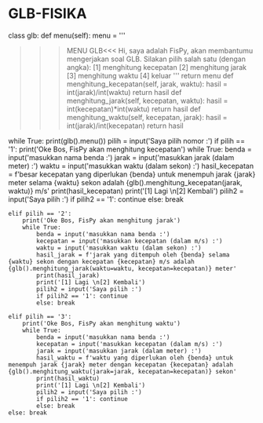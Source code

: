 # GLB-FISIKA
class glb:
    def menu(self):
        menu = '''
>>>MENU GLB<<<
Hi, saya adalah FisPy, akan membantumu mengerjakan soal GLB. Silakan pilih salah satu (dengan angka):
[1] menghitung kecepatan
[2] menghitung jarak
[3] menghitung waktu
[4] keluar
        '''
        return menu
    def menghitung_kecepatan(self, jarak, waktu):
        hasil = int(jarak)/int(waktu)
        return hasil
    def menghitung_jarak(self, kecepatan, waktu):
        hasil = int(kecepatan)*int(waktu)
        return hasil
    def menghitung_waktu(self, kecepatan, jarak):
        hasil = int(jarak)/int(kecepatan)
        return hasil
 
while True:
    print(glb().menu())
    pilih = input('Saya pilih nomor :')
    if pilih == '1':
        print('Oke Bos, FisPy akan menghitung kecepatan')
        while True:
            benda = input('masukkan nama benda :')
            jarak = input('masukkan jarak (dalam meter) :')
            waktu = input('masukkan waktu (dalam sekon) :')
            hasil_kecepatan = f'besar kecepatan yang diperlukan {benda} untuk menempuh jarak {jarak} meter selama {waktu} sekon adalah {glb().menghitung_kecepatan(jarak, waktu)} m/s'
            print(hasil_kecepatan)
            print('[1] Lagi \n[2] Kembali')
            pilih2 = input('Saya pilih :')
            if pilih2 == '1': continue
            else: break
 
    elif pilih == '2':
        print('Oke Bos, FisPy akan menghitung jarak')
        while True:
            benda = input('masukkan nama benda :')
            kecepatan = input('masukkan kecepatan (dalam m/s) :')
            waktu = input('masukkan waktu (dalam sekon) :')
            hasil_jarak = f'jarak yang ditempuh oleh {benda} selama {waktu} sekon dengan kecepatan {kecepatan} m/s adalah {glb().menghitung_jarak(waktu=waktu, kecepatan=kecepatan)} meter'
            print(hasil_jarak)
            print('[1] Lagi \n[2] Kembali')
            pilih2 = input('Saya pilih :')
            if pilih2 == '1': continue
            else: break
 
    elif pilih == '3':
        print('Oke Bos, FisPy akan menghitung waktu')
        while True:
            benda = input('masukkan nama benda :')
            kecepatan = input('masukkan kecepatan (dalam m/s) :')
            jarak = input('masukkan jarak (dalam meter) :')
            hasil_waktu = f'waktu yang diperlukan oleh {benda} untuk menempuh jarak {jarak} meter dengan kecepatan {kecepatan} adalah {glb().menghitung_waktu(jarak=jarak, kecepatan=kecepatan)} sekon'
            print(hasil_waktu)
            print('[1] Lagi \n[2] Kembali')
            pilih2 = input('Saya pilih :')
            if pilih2 == '1': continue
            else: break
    else: break

